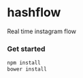 hashflow
========

Real time instagram flow

### Get started



```javascript
npm install
bower install
````
